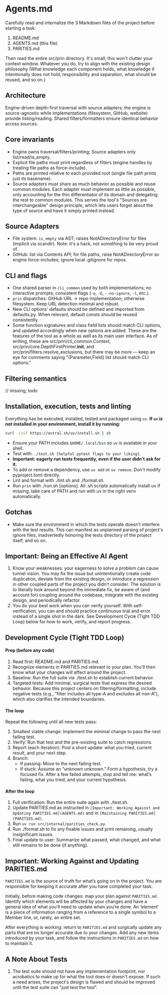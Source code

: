 # Agents.md

Carefully read and internalize the 3 Markdown files of the project before starting a task:
1. README.md
2. AGENTS.md (this file)
3. PARITIES.md

Then read the entire src/prin directory. It's small; this won't clutter your context window.
Whatever you do, try to align with the existing design philosophy (What knowledge each component holds, what knowledge it intentionally does not hold, responsibility and separation, what should be reused, and so on.)

## Architecture

Engine-driven depth-first traversal with source adapters; the engine is source-agnostic while implementations (filesystem, GitHub, website) provide listing/reading. Shared filters/formatters ensure identical behavior across sources.

## Core invariants
- Engine owns traversal/filters/printing; Source adapters only list/read/is_empty.
- Explicit file paths must print regardless of filters (engine handles by treating file paths as force-include).
- Paths are printed relative to each provided root (single file path prints just its basename).
- Source adapters must share as much behavior as possible and reuse common modules. Each adapter must implement as little as possible, only accounting for the thin differentiator of its domain and delegating the rest to common modules. This serves the tool's "Sources are interchangeable" design principle, which lets users forget about the type of source and have it simply printed instead.

## Source Adapters
- File system: `is_empty` via AST; raises NotADirectoryError for files (implicit via scandir). Note: it's a hack, not something to be very proud of.
- GitHub: list via Contents API; for file paths, raise NotADirectoryError so engine force-includes; ignore local .gitignore for repos.

## CLI and flags
- One shared parser in `cli_common` used by both implementations; no interactive prompts; consistent flags (`-e`, `-E`, `--no-ignore`, `-l`, etc.).
- `prin` dispatches: GitHub URL → repo implementation; otherwise filesystem. Keep URL detection minimal and robust.
- New CLI options' defaults should be defined and imported from defaults.py. When relevant, default consts should be reused consistently.
- Some function signatures and class field lists should match CLI options, and updated accordingly when new options are added. These are the features of the tool as a whole as well as its main user interface. As of writing, these are src/prin/cli_common.Context, src/prin/core.DepthFirstPrinter.__init__, and src/prin/filters.resolve_exclusions, but there may be more — keep an eye for comments saying "{Parameter,Field} list should match CLI options."

## Filtering semantics
// missing; todo

## Installation, execution, tests and linting

Everything has be executed, installed, tested and packaged using `uv`.
**If `uv` is not installed in your environment, install it by running:**
```bash
curl -LsSf https://astral.sh/uv/install.sh | sh
```
- Ensure your PATH includes `$HOME/.local/bin` so `uv` is available in your shell.
- Test with: `./test.sh [helpful pytest flags to your liking]`.
- **Important: eagerly run tests frequently, even if the user didn't ask for it.**
 - To add or remove a dependency, use `uv add` or `uv remove`. Don't modify pyproject.toml directly.
- Lint and format with ./lint.sh and ./format.sh.
- Run `prin` with ./run.sh [options].
All .sh scripts automatically install uv if missing, take care of PATH and run with uv in the right venv automatically.


## Gotchas
- Make sure the environment in which the tests operate doesn't interfere with the test results. This can manifest as unplanned parsing of project's ignore files, inadvertedly honoring the tests directory of the project itself, and so on.

## Important: Being an Effective AI Agent

1. Know your weaknesses: your eagerness to solve a problem can cause tunnel vision. You may fix the issue but unintentionally create code duplication, deviate from the existing design, or introduce a regression in other coupled parts of the project you didn’t consider. The solution is to literally look around beyond the immediate fix, be aware of (and account for) coupling around the codebase, integrate with the existing design, and periodically refactor.
2. You do your best work when you can verify yourself. With self-verification, you can and should practice continuous trial and error instead of a single shot in the dark. See Development Cycle (Tight TDD Loop) below for how to work, verify, and report progress.

## Development Cycle (Tight TDD Loop)

#### Prep (before any code)
1.	Read first: README.md and PARITIES.md.
2. Recognize elements in PARITIES.md relevant to your plan. You'll then know what your changes will affect around the project.
3. Baseline: Run the full suite via ./test.sh to establish current behavior.
4. Targeted tests: Add minimal, surgical tests that express the desired behavior. Because this project centers on filtering/formatting, include negative tests (e.g., “filter includes all type-A and excludes all non-A”), which also clarifies the intended boundaries.

#### The loop
Repeat the following until all new tests pass:
1.	Smallest viable change: Implement the minimal change to pass the next failing test.
2.	Verify: Run that test and the pre-existing suite to catch regressions.
3.	Report (each iteration): Post a short update: what you tried, current result, and your next step.
4.	Branch:
	- If passing: Move to the next failing test.
	- If stuck: Assume an “unknown unknown.” Form a hypothesis, try a focused fix. After a few failed attempts, stop and tell me: what’s failing, what you tried, and your current hypothesis.

#### After the loop
1.	Full verification: Run the entire suite again with ./test.sh.
2. Update PARITIES.md as instructed in `[Important: Working Against and Updating PARITIES.md](AGENTS.md)` and in `[Maintaining PARITIES.md](PARITIES.md)`.
3. Run `uv run src/internal/parities_check.py`.
4. Run ./format.sh to fix any fixable issues and print remaining, usually insignificant issues.
5.	Final update to user: Summarize what passed, what changed, and what still remains to be done (if anything).

## Important: Working Against and Updating PARITIES.md

`PARITIES.md` is the source of truth for what’s going on in the project. You are responsible for keeping it accurate after you have completed your task.

Initially, before making code changes: map your plan against `PARITIES.md`. Identify which elements will be affected by your changes and have a general idea of what you’ll need to update when you’re done. 
An ‘element’ is a piece of information ranging from a reference to a single symbol to a Member line, or, rarely, an entire set.

After everything is working: return to `PARITIES.md` and surgically update any parts that are no longer accurate due to your changes. Add any new items introduced by your task, and follow the instructions in `PARITIES.md` on how to maintain it.


## A Note About Tests
1. The test suite should not have any implementation footprint, nor acrobatics to make up for what the tool does or doesn't expose. If such a need arises, the project's design is flawed and should be improved until the test suite can "just test the tool".